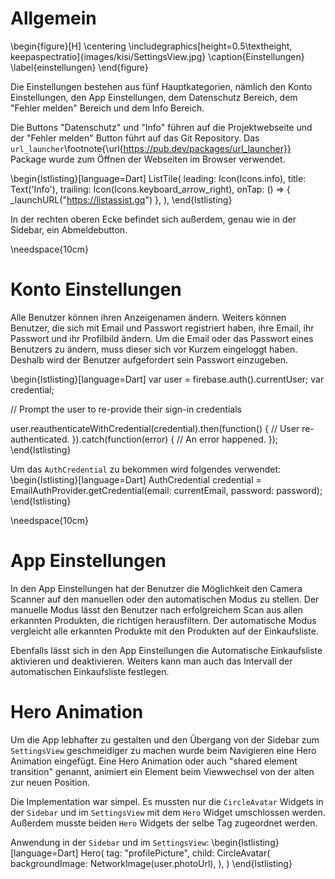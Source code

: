 #   Allgemein

\begin{figure}[H]
\centering
\includegraphics[height=0.5\textheight, keepaspectratio]{images/kisi/SettingsView.jpg}
\caption{Einstellungen}
\label{einstellungen}
\end{figure}

Die Einstellungen bestehen aus fünf Hauptkategorien, nämlich den Konto Einstellungen, den App Einstellungen, dem 
Datenschutz Bereich, dem "Fehler melden" Bereich und dem Info Bereich.

Die Buttons "Datenschutz" und "Info" führen auf die Projektwebseite und der "Fehler melden" Button führt auf das Git Repository.
Das `url_launcher`\footnote{\url{https://pub.dev/packages/url_launcher}} Package wurde zum Öffnen der Webseiten im Browser verwendet.

\begin{lstlisting}[language=Dart]
ListTile(
    leading: Icon(Icons.info),
    title: Text('Info'),
    trailing: Icon(Icons.keyboard_arrow_right),
    onTap: () => {
        _launchURL("https://listassist.gq")
    },
),
\end{lstlisting}

In der rechten oberen Ecke befindet sich außerdem, genau wie in der Sidebar, ein Abmeldebutton.

\needspace{10cm}

#	Konto Einstellungen

Alle Benutzer können ihren Anzeigenamen ändern. Weiters können Benutzer, die sich mit Email und Passwort registriert
haben, ihre Email, ihr Passwort und ihr Profilbild ändern. Um die Email oder das Passwort eines Benutzers zu ändern,
muss dieser sich vor Kurzem eingeloggt haben. Deshalb wird der Benutzer aufgefordert sein Passwort einzugeben.

\begin{lstlisting}[language=Dart]
var user = firebase.auth().currentUser;
var credential;

// Prompt the user to re-provide their sign-in credentials

user.reauthenticateWithCredential(credential).then(function() {
  // User re-authenticated.
}).catch(function(error) {
  // An error happened.
});
\end{lstlisting}

Um das `AuthCredential` zu bekommen wird folgendes verwendet:
\begin{lstlisting}[language=Dart]
AuthCredential credential = EmailAuthProvider.getCredential(email: currentEmail, password: password);
\end{lstlisting}

\needspace{10cm}

#	App Einstellungen

In den App Einstellungen hat der Benutzer die Möglichkeit den Camera Scanner auf den manuellen oder den automatischen
Modus zu stellen. Der manuelle Modus lässt den Benutzer nach erfolgreichem Scan aus allen erkannten Produkten, die 
richtigen herausfiltern. Der automatische Modus vergleicht alle erkannten Produkte mit den Produkten auf der Einkaufsliste.

Ebenfalls lässt sich in den App Einstellungen die Automatische Einkaufsliste aktivieren und deaktivieren. Weiters kann man auch
das Intervall der automatischen Einkaufsliste festlegen.

#   Hero Animation

Um die App lebhafter zu gestalten und den Übergang von der Sidebar zum `SettingsView` geschmeidiger zu machen wurde beim 
Navigieren eine Hero Animation eingefügt. Eine Hero Animation oder auch "shared element transition" genannt, animiert ein 
Element beim Viewwechsel von der alten zur neuen Position.

Die Implementation war simpel. Es mussten nur die `CircleAvatar` Widgets in der `Sidebar` und im `SettingsView` mit dem 
`Hero` Widget umschlossen werden. Außerdem musste beiden `Hero` Widgets der selbe Tag zugeordnet werden.


Anwendung in der `Sidebar` und im `SettingsView`:
\begin{lstlisting}[language=Dart]
Hero(
    tag: "profilePicture",
    child: CircleAvatar(
        backgroundImage: NetworkImage(user.photoUrl),
    ),
)
\end{lstlisting}